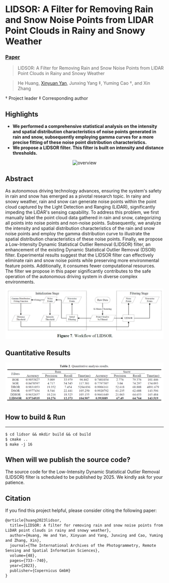 # LIDSOR: A Filter for Removing Rain and Snow Noise Points from LIDAR Point Clouds in Rainy and Snowy Weather

### [Paper](https://isprs-archives.copernicus.org/articles/XLVIII-1-W2-2023/733/2023/)

> LIDSOR: A Filter for Removing Rain and Snow Noise Points from LIDAR Point Clouds in Rainy and Snowy Weather

> He Huang, [Xinyuan Yan](https://naclzno.github.io/Xinyuan-Yan/), Junxing Yang $\ddagger$, Yuming Cao $\dagger$, and Xin Zhang

$\dagger$ Project leader $\ddagger$ Corresponding author

## Highlights

- **We performed a comprehensive statistical analysis on the intensity and spatial distribution characteristics of noise points generated in rain and snow, subsequently employing gamma curves for a more precise fitting of these noise point distribution characteristics.**
- **We propose a LIDSOR filter. This filter is built on intensity and distance thresholds.**


<p align="center">
    <img src="./figures/points.gif" alt="overview" width="50%">
</p>

## Abstract

As autonomous driving technology advances, ensuring the system's safety in rain and snow has emerged as a pivotal research topic. In rainy and snowy weather, rain and snow can generate noise points within the point cloud captured by the Light Detection and Ranging (LiDAR), significantly impeding the LiDAR's sensing capability. To address this problem, we first manually label the point cloud data gathered in rain and snow, categorizing all points into noise points and non-noise points. Subsequently, we analyze the intensity and spatial distribution characteristics of the rain and snow noise points and employ the gamma distribution curve to illustrate the spatial distribution characteristics of these noise points. Finally, we propose a Low-Intensity Dynamic Statistical Outlier Removal (LIDSOR) filter, an enhancement of the existing Dynamic Statistical Outlier Removal (DSOR) filter. Experimental results suggest that the LIDSOR filter can effectively eliminate rain and snow noise points while preserving more environmental feature points. Additionally, it consumes fewer computational resources. The filter we propose in this paper significantly contributes to the safe operation of the autonomous driving system in diverse complex environments.

![network](./figures/network.jpg)

## Quantitative Results

![results_light](./figures/results.png)



## How to build & Run

------

   ```
   $ cd lidsor && mkdir build && cd build
   $ cmake ..
   $ make -j 16
   ```

## When will we publish the source code?

The source code for the Low-Intensity Dynamic Statistical Outlier Removal (LIDSOR) filter is scheduled to be published by 2025. We kindly ask for your patience.


## Citation

If you find this project helpful, please consider citing the following paper:
```
@article{huang2023lidsor,
  title={LIDSOR: A filter for removing rain and snow noise points from LiDAR point clouds in rainy and snowy weather},
  author={Huang, He and Yan, Xinyuan and Yang, Junxing and Cao, Yuming and Zhang, Xin},
  journal={The International Archives of the Photogrammetry, Remote Sensing and Spatial Information Sciences},
  volume={48},
  pages={733--740},
  year={2023},
  publisher={Copernicus GmbH}
}
```

